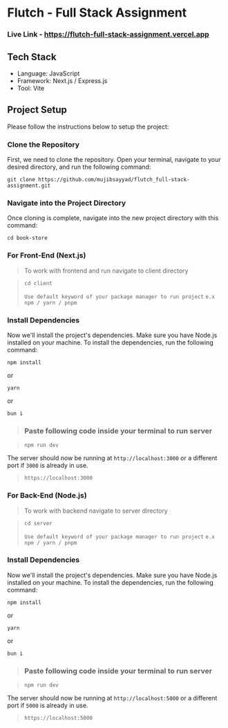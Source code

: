 # Flutch - Full Stack Assignment

### Live Link - https://flutch-full-stack-assignment.vercel.app

## Tech Stack

- Language: JavaScript
- Framework: Next.js / Express.js
- Tool: Vite

## Project Setup

Please follow the instructions below to setup the project:

### Clone the Repository

First, we need to clone the repository. Open your terminal, navigate to your desired directory, and run the following command:

```
git clone https://github.com/mujibsayyad/flutch_full-stack-assignment.git
```

### Navigate into the Project Directory

Once cloning is complete, navigate into the new project directory with this command:

```
cd book-store
```

### For Front-End (Next.js)

> To work with frontend and run navigate to client directory

> ```
> cd client
> ```
>
> `Use default keyword of your package manager to run project` `e.x npm / yarn / pnpm`

### Install Dependencies

Now we'll install the project's dependencies. Make sure you have Node.js installed on your machine. To install the dependencies, run the following command:

```
npm install
```

or

```
yarn
```

or

```
bun i
```

> ### Paste following code inside your terminal to run server

> ```
> npm run dev
> ```

The server should now be running at
`http://localhost:3000`
or a different port if `3000` is already in use.

> ```
> https://localhost:3000
> ```

### For Back-End (Node.js)

> To work with backend navigate to server directory

> ```
> cd server
> ```
>
> `Use default keyword of your package manager to run project` `e.x npm / yarn / pnpm`

### Install Dependencies

Now we'll install the project's dependencies. Make sure you have Node.js installed on your machine. To install the dependencies, run the following command:

```
npm install
```

or

```
yarn
```

or

```
bun i
```

> ### Paste following code inside your terminal to run server

> ```
> npm run dev
> ```

The server should now be running at
`http://localhost:5000`
or a different port if `5000` is already in use.

> ```
> https://localhost:5000
> ```
